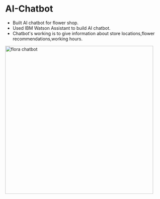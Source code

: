 
# AI-Chatbot
* Built AI chatbot for flower shop. 
* Used IBM Watson Assistant to build AI chatbot. 
* Chatbot's working is to give information about store locations,flower recommendations,working hours.


<img width="470" alt="flora chatbot" src="https://user-images.githubusercontent.com/65405782/132210149-b6c1a86f-212d-4453-b64a-2de2bbaf56e9.png">
